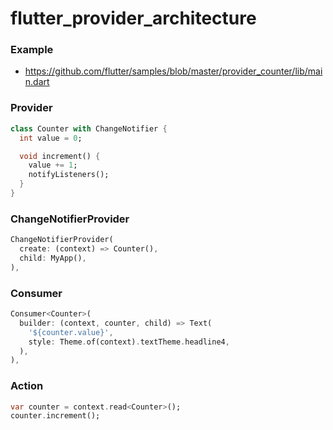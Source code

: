 # flutter_provider_architecture

### Example

- https://github.com/flutter/samples/blob/master/provider_counter/lib/main.dart

### Provider

```dart
class Counter with ChangeNotifier {
  int value = 0;

  void increment() {
    value += 1;
    notifyListeners();
  }
}
```

### ChangeNotifierProvider

```dart
ChangeNotifierProvider(
  create: (context) => Counter(),
  child: MyApp(),
),
```

### Consumer

```dart
Consumer<Counter>(
  builder: (context, counter, child) => Text(
    '${counter.value}',
    style: Theme.of(context).textTheme.headline4,
  ),
),
```

### Action

```dart
var counter = context.read<Counter>();
counter.increment();
```